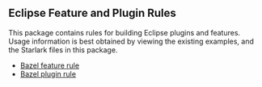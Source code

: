 ## Eclipse Feature and Plugin Rules

This package contains rules for building Eclipse plugins and features.
Usage information is best obtained by viewing the existing examples, and the
  Starlark files in this package.

- [Bazel feature rule](eclipse_feature.bzl)
- [Bazel plugin rule](eclipse_plugin.bzl)
